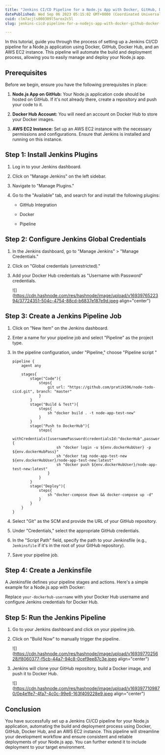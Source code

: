 ```yaml
---
title: "Jenkins CI/CD Pipeline for a Node.js App with Docker, GitHub, Docker Hub on AWS EC2"
datePublished: Wed Sep 06 2023 05:15:02 GMT+0000 (Coordinated Universal Time)
cuid: clm7acjls000309l5arox2c5l
slug: jenkins-cicd-pipeline-for-a-nodejs-app-with-docker-github-docker-hub-on-aws-ec2

---
```


In this tutorial, guide you through the process of setting up a Jenkins CI/CD pipeline for a Node.js application using Docker, GitHub, Docker Hub, and an AWS EC2 instance. This pipeline will automate the build and deployment process, allowing you to easily manage and deploy your Node.js app.

## **Prerequisites**

Before we begin, ensure you have the following prerequisites in place:

1. **Node.js App on GitHub:** Your Node.js application code should be hosted on GitHub. If it's not already there, create a repository and push your code to it.
    
2. **Docker Hub Account:** You will need an account on Docker Hub to store your Docker images.
    
3. **AWS EC2 Instance:** Set up an AWS EC2 instance with the necessary permissions and configurations. Ensure that Jenkins is installed and running on this instance.
    

## **Step 1: Install Jenkins Plugins**

1. Log in to your Jenkins dashboard.
    

1. Click on "Manage Jenkins" on the left sidebar.
    
2. Navigate to "Manage Plugins."
    
3. Go to the "Available" tab, and search for and install the following plugins:
    
    * GitHub Integration
        
    * Docker
        
    * Pipeline
        

## **Step 2: Configure Jenkins Global Credentials**

1. In the Jenkins dashboard, go to "Manage Jenkins" &gt; "Manage Credentials."
    
2. Click on "Global credentials (unrestricted)."
    
3. Add your Docker Hub credentials as "Username with Password" credentials.
    
    ![](https://cdn.hashnode.com/res/hashnode/image/upload/v1693976522394/37724351-504c-4754-88cd-b6837e187e9d.jpeg align="center")
    

## **Step 3: Create a Jenkins Pipeline Job**

1. Click on "New Item" on the Jenkins dashboard.
    
2. Enter a name for your pipeline job and select "Pipeline" as the project type.
    
3. In the pipeline configuration, under "Pipeline," choose "Pipeline script "
    
    ```plaintext
    pipeline {
        agent any
        
        stages{
            stage("Code"){
                steps{
                    git url: "https://github.com/pratik596/node-todo-cicd.git", branch: "master"
                }
            }
            stage("Build & Test"){
                steps{
                    sh "docker build . -t node-app-test-new"
                }
            }
            stage("Push to DockerHub"){
                steps{
                    withCredentials([usernamePassword(credentialsId:"dockerHub",passwordVariable:"dockerHubPass",usernameVariable:"dockerHubUser")]){
                        sh "docker login -u ${env.dockerHubUser} -p ${env.dockerHubPass}"
                        sh "docker tag node-app-test-new ${env.dockerHubUser}/node-app-test-new:latest"
                        sh "docker push ${env.dockerHubUser}/node-app-test-new:latest" 
                    }
                }
            }
            stage("Deploy"){
                steps{
                    sh "docker-compose down && docker-compose up -d"
                }
            }
        }
    }
    ```
    
4. Select "Git" as the SCM and provide the URL of your GitHub repository.
    
5. Under "Credentials," select the appropriate GitHub credentials.
    
6. In the "Script Path" field, specify the path to your Jenkinsfile (e.g., `Jenkinsfile` if it's in the root of your GitHub repository).
    
7. Save your pipeline job.
    

## **Step 4: Create a Jenkinsfile**

A Jenkinsfile defines your pipeline stages and actions. Here's a simple example for a Node.js app with Docker:

Replace `your-dockerhub-username` with your Docker Hub username and configure Jenkins credentials for Docker Hub.

## **Step 5: Run the Jenkins Pipeline**

1. Go to your Jenkins dashboard and click on your pipeline job.
    
2. Click on "Build Now" to manually trigger the pipeline.
    
    ![](https://cdn.hashnode.com/res/hashnode/image/upload/v1693977025628/f8060377-f5cb-44a7-94c8-0cef9ee87c3e.jpeg align="center")
    
3. Jenkins will clone your GitHub repository, build a Docker image, and push it to Docker Hub.
    
    ![](https://cdn.hashnode.com/res/hashnode/image/upload/v1693977109870/0e4e1fe7-4fa7-4c0c-99e6-163f409228e9.jpeg align="center")
    

## **Conclusion**

You have successfully set up a Jenkins CI/CD pipeline for your Node.js application, automating the build and deployment process using Docker, GitHub, Docker Hub, and an AWS EC2 instance. This pipeline will streamline your development workflow and ensure consistent and reliable deployments of your Node.js app. You can further extend it to include deployment to your target environment.
